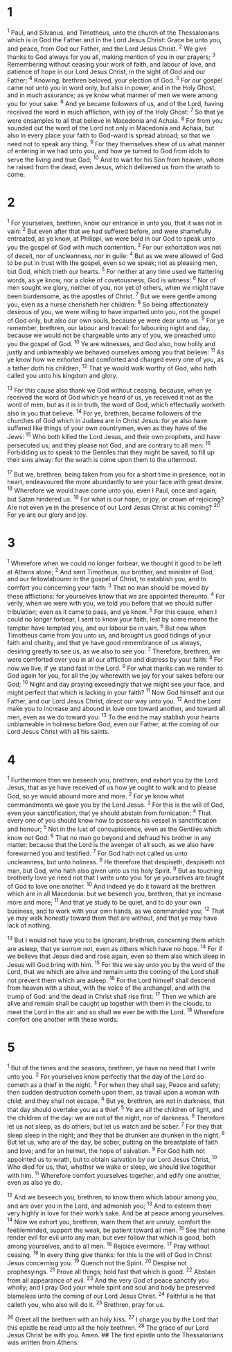 # 1 
<sup class='bibleverse'>1</sup> Paul, and Silvanus, and Timotheus, unto the church of the Thessalonians which is in God the Father and in the Lord Jesus Christ: Grace be unto you, and peace, from God our Father, and the Lord Jesus Christ. <sup class='bibleverse'>2</sup> We give thanks to God always for you all, making mention of you in our prayers; <sup class='bibleverse'>3</sup> Remembering without ceasing your work of faith, and labour of love, and patience of hope in our Lord Jesus Christ, in the sight of God and our Father; <sup class='bibleverse'>4</sup> Knowing, brethren beloved, your election of God. <sup class='bibleverse'>5</sup> For our gospel came not unto you in word only, but also in power, and in the Holy Ghost, and in much assurance; as ye know what manner of men we were among you for your sake. <sup class='bibleverse'>6</sup> And ye became followers of us, and of the Lord, having received the word in much affliction, with joy of the Holy Ghost: <sup class='bibleverse'>7</sup> So that ye were ensamples to all that believe in Macedonia and Achaia. <sup class='bibleverse'>8</sup> For from you sounded out the word of the Lord not only in Macedonia and Achaia, but also in every place your faith to God-ward is spread abroad; so that we need not to speak any thing. <sup class='bibleverse'>9</sup> For they themselves shew of us what manner of entering in we had unto you, and how ye turned to God from idols to serve the living and true God; <sup class='bibleverse'>10</sup> And to wait for his Son from heaven, whom he raised from the dead, even Jesus, which delivered us from the wrath to come. 

# 2 
<sup class='bibleverse'>1</sup> For yourselves, brethren, know our entrance in unto you, that it was not in vain: <sup class='bibleverse'>2</sup> But even after that we had suffered before, and were shamefully entreated, as ye know, at Philippi, we were bold in our God to speak unto you the gospel of God with much contention. <sup class='bibleverse'>3</sup> For our exhortation was not of deceit, nor of uncleanness, nor in guile: <sup class='bibleverse'>4</sup> But as we were allowed of God to be put in trust with the gospel, even so we speak; not as pleasing men, but God, which trieth our hearts. <sup class='bibleverse'>5</sup> For neither at any time used we flattering words, as ye know, nor a cloke of covetousness; God is witness: <sup class='bibleverse'>6</sup> Nor of men sought we glory, neither of you, nor yet of others, when we might have been burdensome, as the apostles of Christ. <sup class='bibleverse'>7</sup> But we were gentle among you, even as a nurse cherisheth her children: <sup class='bibleverse'>8</sup> So being affectionately desirous of you, we were willing to have imparted unto you, not the gospel of God only, but also our own souls, because ye were dear unto us. <sup class='bibleverse'>9</sup> For ye remember, brethren, our labour and travail: for labouring night and day, because we would not be chargeable unto any of you, we preached unto you the gospel of God. <sup class='bibleverse'>10</sup> Ye are witnesses, and God also, how holily and justly and unblameably we behaved ourselves among you that believe: <sup class='bibleverse'>11</sup> As ye know how we exhorted and comforted and charged every one of you, as a father doth his children, <sup class='bibleverse'>12</sup> That ye would walk worthy of God, who hath called you unto his kingdom and glory. 

<sup class='bibleverse'>13</sup> For this cause also thank we God without ceasing, because, when ye received the word of God which ye heard of us, ye received it not as the word of men, but as it is in truth, the word of God, which effectually worketh also in you that believe. <sup class='bibleverse'>14</sup> For ye, brethren, became followers of the churches of God which in Judaea are in Christ Jesus: for ye also have suffered like things of your own countrymen, even as they have of the Jews: <sup class='bibleverse'>15</sup> Who both killed the Lord Jesus, and their own prophets, and have persecuted us; and they please not God, and are contrary to all men: <sup class='bibleverse'>16</sup> Forbidding us to speak to the Gentiles that they might be saved, to fill up their sins alway: for the wrath is come upon them to the uttermost. 

<sup class='bibleverse'>17</sup> But we, brethren, being taken from you for a short time in presence, not in heart, endeavoured the more abundantly to see your face with great desire. <sup class='bibleverse'>18</sup> Wherefore we would have come unto you, even I Paul, once and again; but Satan hindered us. <sup class='bibleverse'>19</sup> For what is our hope, or joy, or crown of rejoicing? Are not even ye in the presence of our Lord Jesus Christ at his coming? <sup class='bibleverse'>20</sup> For ye are our glory and joy. 

# 3 
<sup class='bibleverse'>1</sup> Wherefore when we could no longer forbear, we thought it good to be left at Athens alone; <sup class='bibleverse'>2</sup> And sent Timotheus, our brother, and minister of God, and our fellowlabourer in the gospel of Christ, to establish you, and to comfort you concerning your faith: <sup class='bibleverse'>3</sup> That no man should be moved by these afflictions: for yourselves know that we are appointed thereunto. <sup class='bibleverse'>4</sup> For verily, when we were with you, we told you before that we should suffer tribulation; even as it came to pass, and ye know. <sup class='bibleverse'>5</sup> For this cause, when I could no longer forbear, I sent to know your faith, lest by some means the tempter have tempted you, and our labour be in vain. <sup class='bibleverse'>6</sup> But now when Timotheus came from you unto us, and brought us good tidings of your faith and charity, and that ye have good remembrance of us always, desiring greatly to see us, as we also to see you: <sup class='bibleverse'>7</sup> Therefore, brethren, we were comforted over you in all our affliction and distress by your faith: <sup class='bibleverse'>8</sup> For now we live, if ye stand fast in the Lord. <sup class='bibleverse'>9</sup> For what thanks can we render to God again for you, for all the joy wherewith we joy for your sakes before our God; <sup class='bibleverse'>10</sup> Night and day praying exceedingly that we might see your face, and might perfect that which is lacking in your faith? <sup class='bibleverse'>11</sup> Now God himself and our Father, and our Lord Jesus Christ, direct our way unto you. <sup class='bibleverse'>12</sup> And the Lord make you to increase and abound in love one toward another, and toward all men, even as we do toward you: <sup class='bibleverse'>13</sup> To the end he may stablish your hearts unblameable in holiness before God, even our Father, at the coming of our Lord Jesus Christ with all his saints. 

# 4 
<sup class='bibleverse'>1</sup> Furthermore then we beseech you, brethren, and exhort you by the Lord Jesus, that as ye have received of us how ye ought to walk and to please God, so ye would abound more and more. <sup class='bibleverse'>2</sup> For ye know what commandments we gave you by the Lord Jesus. <sup class='bibleverse'>3</sup> For this is the will of God, even your sanctification, that ye should abstain from fornication: <sup class='bibleverse'>4</sup> That every one of you should know how to possess his vessel in sanctification and honour; <sup class='bibleverse'>5</sup> Not in the lust of concupiscence, even as the Gentiles which know not God: <sup class='bibleverse'>6</sup> That no man go beyond and defraud his brother in any matter: because that the Lord is the avenger of all such, as we also have forewarned you and testified. <sup class='bibleverse'>7</sup> For God hath not called us unto uncleanness, but unto holiness. <sup class='bibleverse'>8</sup> He therefore that despiseth, despiseth not man, but God, who hath also given unto us his holy Spirit. <sup class='bibleverse'>9</sup> But as touching brotherly love ye need not that I write unto you: for ye yourselves are taught of God to love one another. <sup class='bibleverse'>10</sup> And indeed ye do it toward all the brethren which are in all Macedonia: but we beseech you, brethren, that ye increase more and more; <sup class='bibleverse'>11</sup> And that ye study to be quiet, and to do your own business, and to work with your own hands, as we commanded you; <sup class='bibleverse'>12</sup> That ye may walk honestly toward them that are without, and that ye may have lack of nothing. 

<sup class='bibleverse'>13</sup> But I would not have you to be ignorant, brethren, concerning them which are asleep, that ye sorrow not, even as others which have no hope. <sup class='bibleverse'>14</sup> For if we believe that Jesus died and rose again, even so them also which sleep in Jesus will God bring with him. <sup class='bibleverse'>15</sup> For this we say unto you by the word of the Lord, that we which are alive and remain unto the coming of the Lord shall not prevent them which are asleep. <sup class='bibleverse'>16</sup> For the Lord himself shall descend from heaven with a shout, with the voice of the archangel, and with the trump of God: and the dead in Christ shall rise first: <sup class='bibleverse'>17</sup> Then we which are alive and remain shall be caught up together with them in the clouds, to meet the Lord in the air: and so shall we ever be with the Lord. <sup class='bibleverse'>18</sup> Wherefore comfort one another with these words. 

# 5 
<sup class='bibleverse'>1</sup> But of the times and the seasons, brethren, ye have no need that I write unto you. <sup class='bibleverse'>2</sup> For yourselves know perfectly that the day of the Lord so cometh as a thief in the night. <sup class='bibleverse'>3</sup> For when they shall say, Peace and safety; then sudden destruction cometh upon them, as travail upon a woman with child; and they shall not escape. <sup class='bibleverse'>4</sup> But ye, brethren, are not in darkness, that that day should overtake you as a thief. <sup class='bibleverse'>5</sup> Ye are all the children of light, and the children of the day: we are not of the night, nor of darkness. <sup class='bibleverse'>6</sup> Therefore let us not sleep, as do others; but let us watch and be sober. <sup class='bibleverse'>7</sup> For they that sleep sleep in the night; and they that be drunken are drunken in the night. <sup class='bibleverse'>8</sup> But let us, who are of the day, be sober, putting on the breastplate of faith and love; and for an helmet, the hope of salvation. <sup class='bibleverse'>9</sup> For God hath not appointed us to wrath, but to obtain salvation by our Lord Jesus Christ, <sup class='bibleverse'>10</sup> Who died for us, that, whether we wake or sleep, we should live together with him. <sup class='bibleverse'>11</sup> Wherefore comfort yourselves together, and edify one another, even as also ye do. 

<sup class='bibleverse'>12</sup> And we beseech you, brethren, to know them which labour among you, and are over you in the Lord, and admonish you; <sup class='bibleverse'>13</sup> And to esteem them very highly in love for their work’s sake. And be at peace among yourselves. <sup class='bibleverse'>14</sup> Now we exhort you, brethren, warn them that are unruly, comfort the feebleminded, support the weak, be patient toward all men. <sup class='bibleverse'>15</sup> See that none render evil for evil unto any man; but ever follow that which is good, both among yourselves, and to all men. <sup class='bibleverse'>16</sup> Rejoice evermore. <sup class='bibleverse'>17</sup> Pray without ceasing. <sup class='bibleverse'>18</sup> In every thing give thanks: for this is the will of God in Christ Jesus concerning you. <sup class='bibleverse'>19</sup> Quench not the Spirit. <sup class='bibleverse'>20</sup> Despise not prophesyings. <sup class='bibleverse'>21</sup> Prove all things; hold fast that which is good. <sup class='bibleverse'>22</sup> Abstain from all appearance of evil. <sup class='bibleverse'>23</sup> And the very God of peace sanctify you wholly; and I pray God your whole spirit and soul and body be preserved blameless unto the coming of our Lord Jesus Christ. <sup class='bibleverse'>24</sup> Faithful is he that calleth you, who also will do it. <sup class='bibleverse'>25</sup> Brethren, pray for us. 

<sup class='bibleverse'>26</sup> Greet all the brethren with an holy kiss. <sup class='bibleverse'>27</sup> I charge you by the Lord that this epistle be read unto all the holy brethren. <sup class='bibleverse'>28</sup> The grace of our Lord Jesus Christ be with you. Amen. ## The first
epistle unto the Thessalonians was written from Athens. 